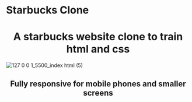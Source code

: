 # Starbucks Clone 
<h1 align="center"> A starbucks website clone to train html and css  </h1>

![127 0 0 1_5500_index html (5)](https://user-images.githubusercontent.com/108227456/235267133-a25de6a0-a5d7-4bdc-89d1-e0d7b8ba5023.png)

<h2 align="center">Fully responsive for mobile phones and smaller screens </h2>
